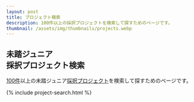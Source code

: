 ```yaml
---
layout: post
title: プロジェクト検索
description: 100件以上の採択プロジェクトを検索して探すためのページです。
thumbnail: /assets/img/thumbnails/projects.webp
---
```


<div class="projects">
  <h2>未踏ジュニア<br class="ph">採択プロジェクト検索</h2>
  <p>
    <a href='/stats'>100件</a>以上の未踏ジュニア<a href='/projects'>採択プロジェクト</a>を検索して探すためのページです。
  </p>
  

  {% include project-search.html %}
</div>
